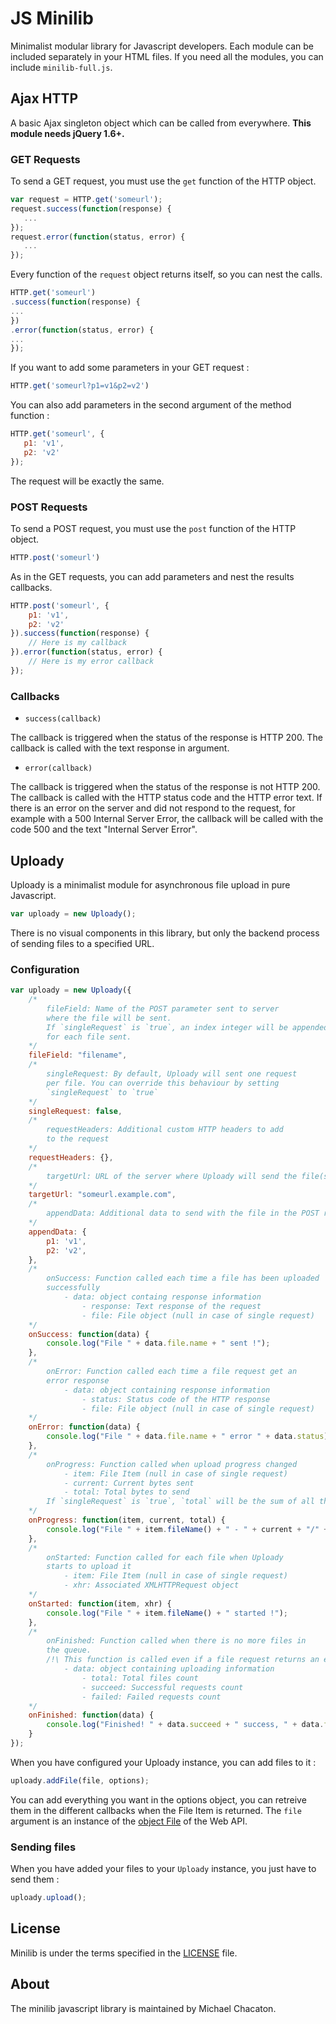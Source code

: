 # JS Minilib

Minimalist modular library for Javascript developers. Each module can be included separately in your HTML files. If you need all the modules, you can include `minilib-full.js`.

## Ajax HTTP

A basic Ajax singleton object which can be called from everywhere. **This module needs jQuery 1.6+.**

### GET Requests

To send a GET request, you must use the `get` function of the HTTP object.

```javascript
var request = HTTP.get('someurl');
request.success(function(response) {
   ...
});
request.error(function(status, error) {
   ...
});
```

Every function of the `request` object returns itself, so you can nest the calls.

```javascript
HTTP.get('someurl')
.success(function(response) {
...
})
.error(function(status, error) {
...
});
```

If you want to add some parameters in your GET request :

```javascript
HTTP.get('someurl?p1=v1&p2=v2')
```

You can also add parameters in the second argument of the method function :
```javascript
HTTP.get('someurl', {
   p1: 'v1',
   p2: 'v2'
});
```

The request will be exactly the same.


### POST Requests

To send a POST request, you must use the `post` function of the HTTP object.
```javascript
HTTP.post('someurl')
```

As in the GET requests, you can add parameters and nest the results callbacks.
```javascript
HTTP.post('someurl', {
	p1: 'v1',
    p2: 'v2'
}).success(function(response) {
    // Here is my callback
}).error(function(status, error) {
	// Here is my error callback
});
```


### Callbacks

 * `success(callback)`

The callback is triggered when the status of the response is HTTP 200. The callback is called with the text response in argument.

 * `error(callback)`

The callback is triggered when the status of the response is not HTTP 200. The callback is called with the HTTP status code and the HTTP error text. If there is an error on the server and did not respond to the request, for example with a 500 Internal Server Error, the callback will be called with the code 500 and the text "Internal Server Error".


## Uploady

Uploady is a minimalist module for asynchronous file upload in pure Javascript.

```javascript
var uploady = new Uploady();
```

There is no visual components in this library, but only the backend process of sending files to a specified URL.

### Configuration

```javascript
var uploady = new Uploady({
	/*
    	fileField: Name of the POST parameter sent to server 
    	where the file will be sent.
        If `singleRequest` is `true`, an index integer will be appended
        for each file sent.
    */
    fileField: "filename",
    /*
    	singleRequest: By default, Uploady will sent one request
        per file. You can override this behaviour by setting
        `singleRequest` to `true`
    */
    singleRequest: false,
    /*
    	requestHeaders: Additional custom HTTP headers to add
        to the request
    */
    requestHeaders: {},
    /*
    	targetUrl: URL of the server where Uploady will send the file(s)
    */
    targetUrl: "someurl.example.com",
    /*
    	appendData: Additional data to send with the file in the POST request
    */
    appendData: {
    	p1: 'v1',
        p2: 'v2',
    },
    /*
    	onSuccess: Function called each time a file has been uploaded
        successfully
        	- data: object containg response information
        		- response: Text response of the request
        		- file: File object (null in case of single request)
    */
    onSuccess: function(data) {
    	console.log("File " + data.file.name + " sent !");
    },
    /*
    	onError: Function called each time a file request get an
        error response
        	- data: object containing response information
        		- status: Status code of the HTTP response
        		- file: File object (null in case of single request)
    */
    onError: function(data) {
    	console.log("File " + data.file.name + " error " + data.status);
    },
    /*
    	onProgress: Function called when upload progress changed
        	- item: File Item (null in case of single request)
        	- current: Current bytes sent
        	- total: Total bytes to send
        If `singleRequest` is `true`, `total` will be the sum of all the files sizes
    */
    onProgress: function(item, current, total) {
    	console.log("File " + item.fileName() + " - " + current + "/" + total + " bytes sent");
    },
    /*
    	onStarted: Function called for each file when Uploady
        starts to upload it
        	- item: File Item (null in case of single request)
        	- xhr: Associated XMLHTTPRequest object
    */
    onStarted: function(item, xhr) {
    	console.log("File " + item.fileName() + " started !");
    },
    /*
    	onFinished: Function called when there is no more files in
        the queue.
        /!\ This function is called even if a file request returns an error !
        	- data: object containing uploading information
        		- total: Total files count
        		- succeed: Successful requests count
        		- failed: Failed requests count
    */
    onFinished: function(data) {
    	console.log("Finished! " + data.succeed + " success, " + data.failed + " failed");
    }
});
```

When you have configured your Uploady instance, you can add files to it :

```javascript
uploady.addFile(file, options);
```

You can add everything you want in the options object, you can retreive them in the different callbacks when the File Item is returned.
The `file` argument is an instance of the [object File](https://developer.mozilla.org/en-US/docs/Web/API/File) of the Web API.

### Sending files

When you have added your files to your `Uploady` instance, you just have to send them :

```javascript
uploady.upload();
```


## License

Minilib is under the terms specified in the [LICENSE](/LICENSE.md/) file.

## About

The minilib javascript library is maintained by Michael Chacaton.
